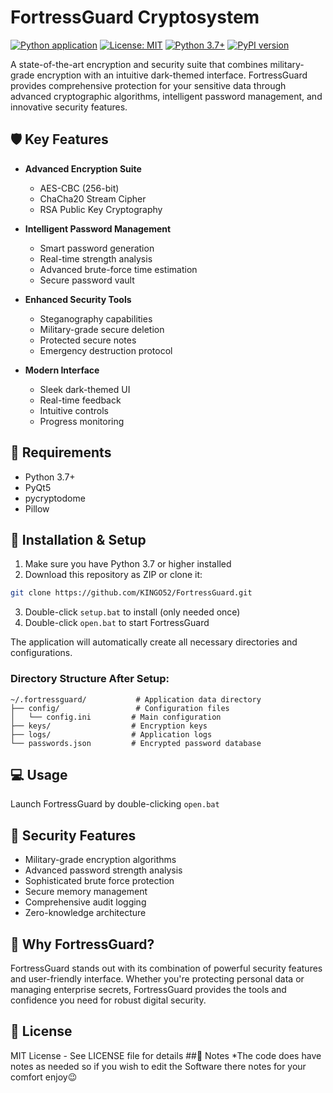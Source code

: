 # FortressGuard Cryptosystem

[![Python application](https://github.com/KINGO52/FortressGuard/actions/workflows/python-app.yml/badge.svg)](https://github.com/KINGO52/FortressGuard/actions/workflows/python-app.yml)
[![License: MIT](https://img.shields.io/badge/License-MIT-yellow.svg)](https://opensource.org/licenses/MIT)
[![Python 3.7+](https://img.shields.io/badge/python-3.7+-blue.svg)](https://www.python.org/downloads/)
[![PyPI version](https://badge.fury.io/py/fortressguard.svg)](https://badge.fury.io/py/fortressguard)

A state-of-the-art encryption and security suite that combines military-grade encryption with an intuitive dark-themed interface. FortressGuard provides comprehensive protection for your sensitive data through advanced cryptographic algorithms, intelligent password management, and innovative security features.

## 🛡️ Key Features

- **Advanced Encryption Suite**
  - AES-CBC (256-bit)
  - ChaCha20 Stream Cipher
  - RSA Public Key Cryptography
  
- **Intelligent Password Management**
  - Smart password generation
  - Real-time strength analysis
  - Advanced brute-force time estimation
  - Secure password vault
  
- **Enhanced Security Tools**
  - Steganography capabilities
  - Military-grade secure deletion
  - Protected secure notes
  - Emergency destruction protocol
  
- **Modern Interface**
  - Sleek dark-themed UI
  - Real-time feedback
  - Intuitive controls
  - Progress monitoring

## 🔧 Requirements

- Python 3.7+
- PyQt5
- pycryptodome
- Pillow

## 🚀 Installation & Setup

1. Make sure you have Python 3.7 or higher installed
2. Download this repository as ZIP or clone it:
```bash
git clone https://github.com/KINGO52/FortressGuard.git
```

3. Double-click `setup.bat` to install (only needed once)
4. Double-click `open.bat` to start FortressGuard

The application will automatically create all necessary directories and configurations.

### Directory Structure After Setup:
```
~/.fortressguard/           # Application data directory
├── config/                 # Configuration files
│   └── config.ini         # Main configuration
├── keys/                  # Encryption keys
├── logs/                  # Application logs
└── passwords.json         # Encrypted password database
```

## 💻 Usage

Launch FortressGuard by double-clicking `open.bat`

## 🔐 Security Features

- Military-grade encryption algorithms
- Advanced password strength analysis
- Sophisticated brute force protection
- Secure memory management
- Comprehensive audit logging
- Zero-knowledge architecture

## 🌟 Why FortressGuard?

FortressGuard stands out with its combination of powerful security features and user-friendly interface. Whether you're protecting personal data or managing enterprise secrets, FortressGuard provides the tools and confidence you need for robust digital security.

## 📜 License

MIT License - See LICENSE file for details 
##📝 Notes
*The code does have notes as needed so if you wish to edit the Software there notes for your comfort enjoy😉 
